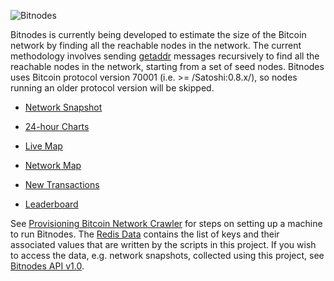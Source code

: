 ![Bitnodes](https://bitnodes.earn.com/static/img/bitnodes-github.png "Bitnodes")

Bitnodes is currently being developed to estimate the size of the Bitcoin network by finding all the reachable nodes in the network. The current methodology involves sending [getaddr](https://en.bitcoin.it/wiki/Protocol_specification#getaddr) messages recursively to find all the reachable nodes in the network, starting from a set of seed nodes. Bitnodes uses Bitcoin protocol version 70001 (i.e. >= /Satoshi:0.8.x/), so nodes running an older protocol version will be skipped.

* [Network Snapshot](https://bitnodes.earn.com/nodes/)

* [24-hour Charts](https://bitnodes.earn.com/dashboard/)

* [Live Map](https://bitnodes.earn.com/nodes/live-map/)

* [Network Map](https://bitnodes.earn.com/nodes/network-map/)

* [New Transactions](https://bitnodes.earn.com/dashboard/transactions/)

* [Leaderboard](https://bitnodes.earn.com/nodes/leaderboard/)

See [Provisioning Bitcoin Network Crawler](https://github.com/ayeowch/bitnodes/wiki/Provisioning-Bitcoin-Network-Crawler) for steps on setting up a machine to run Bitnodes. The [Redis Data](https://github.com/ayeowch/bitnodes/wiki/Redis-Data) contains the list of keys and their associated values that are written by the scripts in this project. If you wish to access the data, e.g. network snapshots, collected using this project, see [Bitnodes API v1.0](https://bitnodes.earn.com/api/).
